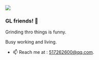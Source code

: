 ![](https://github-readme-stats.vercel.app/api?username=innovationb1ue)
### GL friends! 👋

Grinding thro things is funny. 

Busy working and living. 

- 📫 Reach me at : 517262600@qq.com. 
